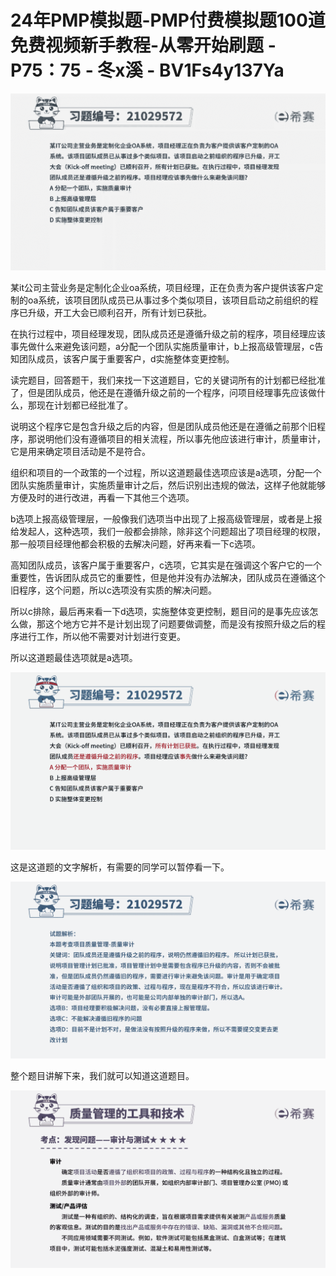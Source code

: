 # 24年PMP模拟题-PMP付费模拟题100道免费视频新手教程-从零开始刷题 - P75：75 - 冬x溪 - BV1Fs4y137Ya

![](img/6e6e45b40d54185f2cace054886a0751_0.png)

某it公司主营业务是定制化企业oa系统，项目经理，正在负责为客户提供该客户定制的oa系统，该项目团队成员已从事过多个类似项目，该项目启动之前组织的程序已升级，开工大会已顺利召开，所有计划已获批。

在执行过程中，项目经理发现，团队成员还是遵循升级之前的程序，项目经理应该事先做什么来避免该问题，a分配一个团队实施质量审计，b上报高级管理层，c告知团队成员，该客户属于重要客户，d实施整体变更控制。

读完题目，回答题干，我们来找一下这道题目，它的关键词所有的计划都已经批准了，但是团队成员，他还是在遵循升级之前的一个程序，问项目经理事先应该做什么，那现在计划都已经批准了。

说明这个程序它是包含升级之后的内容，但是团队成员他还是在遵循之前那个旧程序，那说明他们没有遵循项目的相关流程，所以事先他应该进行审计，质量审计，它是用来确定项目活动是不是符合。

组织和项目的一个政策的一个过程，所以这道题最佳选项应该是a选项，分配一个团队实施质量审计，实施质量审计之后，然后识别出违规的做法，这样子他就能够方便及时的进行改进，再看一下其他三个选项。

b选项上报高级管理层，一般像我们选项当中出现了上报高级管理层，或者是上报给发起人，这种选项，我们一般都会排除，除非这个问题超出了项目经理的权限，那一般项目经理他都会积极的去解决问题，好再来看一下c选项。

高知团队成员，该客户属于重要客户，c选项，它其实是在强调这个客户它的一个重要性，告诉团队成员它的重要性，但是他并没有办法解决，团队成员在遵循这个旧程序，这个问题，所以c选项没有实质的解决问题。

所以c排除，最后再来看一下d选项，实施整体变更控制，题目问的是事先应该怎么做，那这个地方它并不是计划出现了问题要做调整，而是没有按照升级之后的程序进行工作，所以他不需要对计划进行变更。

所以这道题最佳选项就是a选项。

![](img/6e6e45b40d54185f2cace054886a0751_2.png)

这是这道题的文字解析，有需要的同学可以暂停看一下。

![](img/6e6e45b40d54185f2cace054886a0751_4.png)

整个题目讲解下来，我们就可以知道这道题目。

![](img/6e6e45b40d54185f2cace054886a0751_6.png)